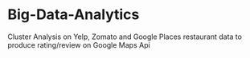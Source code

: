 # Big-Data-Analytics
Cluster Analysis on Yelp, Zomato and Google Places restaurant data to produce rating/review on Google Maps Api
